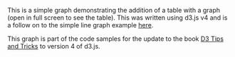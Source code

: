 This is a simple graph demonstrating the addition of a table with a graph (open in full screen to see the table). This was written using d3.js v4 and is a follow on to the simple line graph example [here](http://bl.ocks.org/d3noob/402dd382a51a4f6eea487f9a35566de0). 

This graph is part of the code samples for the update to the book [D3 Tips and Tricks](https://leanpub.com/d3-t-and-t-v4) to version 4 of d3.js.